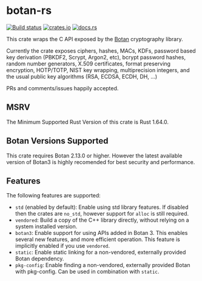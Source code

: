 # botan-rs

[![Build status](https://github.com/randombit/botan-rs/actions/workflows/ci.yml/badge.svg?branch=master)](https://github.com/randombit/botan-rs/actions)
[![crates.io](https://img.shields.io/crates/v/botan.svg)](https://crates.io/crates/botan)
[![docs.rs](https://docs.rs/botan/badge.svg)](https://docs.rs/botan)

This crate wraps the C API exposed by the [Botan](https://botan.randombit.net/)
cryptography library.

Currently the crate exposes ciphers, hashes, MACs, KDFs, password based key
derivation (PBKDF2, Scrypt, Argon2, etc), bcrypt password hashes, random number
generators, X.509 certificates, format preserving encryption, HOTP/TOTP, NIST
key wrapping, multiprecision integers, and the usual public key algorithms (RSA,
ECDSA, ECDH, DH, ...)

PRs and comments/issues happily accepted.

MSRV
-----

The Minimum Supported Rust Version of this crate is Rust 1.64.0.

Botan Versions Supported
--------------------------

This crate requires Botan 2.13.0 or higher. However the latest
available version of Botan3 is highly recomended for best security and
performance.

Features
---------

The following features are supported:

* `std` (enabled by default): Enable using std library features.  If
  disabled then the crates are `no_std`, however support for `alloc`
  is still required.
* `vendored`: Build a copy of the C++ library directly, without
  relying on a system installed version.
* `botan3`: Enable support for using APIs added in Botan 3.
  This enables several new features, and more efficient operation.
  This feature is implicitly enabled if you use `vendored`.
* `static`: Enable static linking for a non-vendored, externally
  provided Botan dependency.
* `pkg-config`: Enable finding a non-vendored, externally provided
  Botan with pkg-config. Can be used in combination with `static`.
